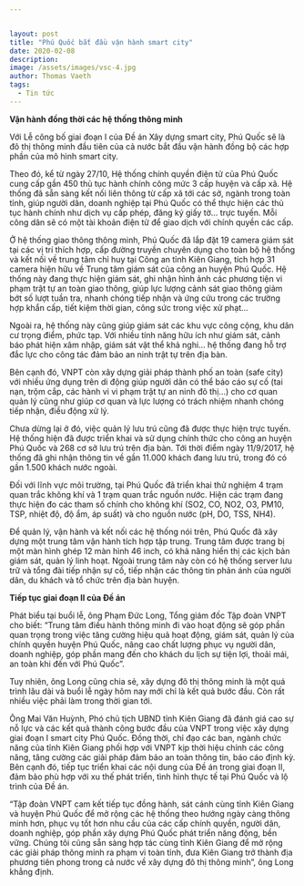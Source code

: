 ```yaml
---


layout: post
title: "Phú Quốc bắt đầu vận hành smart city"
date: 2020-02-08
description: 
image: /assets/images/vsc-4.jpg
author: Thomas Vaeth
tags:
  - Tin tức
---
```


**Vận hành đồng thời các hệ thống thông minh**

Với Lễ công bố giai đoạn I của Đề án Xây dựng smart city, Phú Quốc sẽ là đô thị thông minh đầu tiên của cả nước bắt đầu vận hành đồng bộ các hợp phần của mô hình smart city.

Theo đó, kể từ ngày 27/10, Hệ thống chính quyền điện tử của Phú Quốc cung cấp gần 450 thủ tục hành chính công mức 3 cấp huyện và cấp xã. Hệ thống đã sẵn sàng kết nối liên thông từ cấp xã tới các sở, ngành trong toàn tỉnh, giúp người dân, doanh nghiệp tại Phú Quốc có thể thực hiện các thủ tục hành chính như dịch vụ cấp phép, đăng ký giấy tờ… trực tuyến. Mỗi công dân sẽ có một tài khoản điện tử để giao dịch với chính quyền các cấp.

Ở hệ thống giao thông thông minh, Phú Quốc đã lắp đặt 19 camera giám sát tại các vị trí thích hợp, cấp đường truyền chuyên dụng cho toàn bộ hệ thống và kết nối về trung tâm chỉ huy tại Công an tỉnh Kiên Giang, tích hợp 31 camera hiện hữu về Trung tâm giám sát của công an huyện Phú Quốc. Hệ thống này đang thực hiện giám sát, ghi nhận hình ảnh các phương tiện vi phạm trật tự an toàn giao thông, giúp lực lượng cảnh sát giao thông giảm bớt số lượt tuần tra, nhanh chóng tiếp nhận và ứng cứu trong các trường hợp khẩn cấp, tiết kiệm thời gian, công sức trong việc xử phạt…

Ngoài ra, hệ thống này cũng giúp giám sát các khu vực công cộng, khu dân cư trọng điểm, phức tạp. Với nhiều tính năng hữu ích như giám sát, cảnh báo phát hiện xâm nhập, giám sát vật thể khả nghi… hệ thống đang hỗ trợ đắc lực cho công tác đảm bảo an ninh trật tự trên địa bàn.

Bên cạnh đó, VNPT còn xây dựng giải pháp thành phố an toàn (safe city) với nhiều ứng dụng trên di động giúp người dân có thể báo cáo sự cố (tai nạn, trộm cắp, các hành vi vi phạm trật tự an ninh đô thị…) cho cơ quan quản lý cũng như giúp cơ quan và lực lượng có trách nhiệm nhanh chóng tiếp nhận, điều động xử lý.

Chưa dừng lại ở đó, việc quản lý lưu trú cũng đã được thực hiện trực tuyến. Hệ thống hiện đã được triển khai và sử dụng chính thức cho công an huyện Phú Quốc và 268 cơ sở lưu trú trên địa bàn. Tới thời điểm ngày 11/9/2017, hệ thống đã ghi nhận thông tin về gần 11.000 khách đang lưu trú, trong đó có gần 1.500 khách nước ngoài.

Đối với lĩnh vực môi trường, tại Phú Quốc đã triển khai thử nghiệm 4 trạm quan trắc không khí và 1 trạm quan trắc nguồn nước. Hiện các trạm đang thực hiện đo các tham số chính cho không khí (SO2, CO, NO2, O3, PM10, TSP, nhiệt độ, độ ẩm, áp suất) và cho nguồn nước (pH, DO, TSS, NH4).

Để quản lý, vận hành và kết nối các hệ thống nói trên, Phú Quốc đã xây dựng một trung tâm vận hành tích hợp tập trung. Trung tâm được trang bị một màn hình ghép 12 màn hình 46 inch, có khả năng hiển thị các kịch bản giám sát, quản lý linh hoạt. Ngoài trung tâm này còn có hệ thống server lưu trữ và tổng đài tiếp nhận sự cố, tiếp nhận các thông tin phản ánh của người dân, du khách và tổ chức trên địa bàn huyện.

**Tiếp tục giai đoạn II của Đề án**

Phát biểu tại buổi lễ, ông Phạm Đức Long, Tổng giám đốc Tập đoàn VNPT cho biết: “Trung tâm điều hành thông minh đi vào hoạt động sẽ góp phần quan trọng trong việc tăng cường hiệu quả hoạt động, giám sát, quản lý của chính quyền huyện Phú Quốc, nâng cao chất lượng phục vụ người dân, doanh nghiệp, góp phần mang đến cho khách du lịch sự tiện lợi, thoải mái, an toàn khi đến với Phú Quốc”.

Tuy nhiên, ông Long cũng chia sẻ, xây dựng đô thị thông minh là một quá trình lâu dài và buổi lễ ngày hôm nay mới chỉ là kết quả bước đầu. Còn rất nhiều việc phải làm trong thời gian tới.

Ông Mai Văn Huỳnh, Phó chủ tịch UBND tỉnh Kiên Giang đã đánh giá cao sự nỗ lực và các kết quả thành công bước đầu của VNPT trong việc xây dựng giai đoạn I smart city Phú Quốc. Đồng thời, chỉ đạo các ban, ngành chức năng của tỉnh Kiên Giang phối hợp với VNPT kịp thời hiệu chỉnh các công năng, tăng cường các giải pháp đảm bảo an toàn thông tin, báo cáo định kỳ. Bên cạnh đó, tiếp tục triển khai các nội dung của Đề án trong giai đoạn II, đảm bảo phù hợp với xu thế phát triển, tình hình thực tế tại Phú Quốc và lộ trình của Đề án.

“Tập đoàn VNPT cam kết tiếp tục đồng hành, sát cánh cùng tỉnh Kiên Giang và huyện Phú Quốc để mở rộng các hệ thống theo hướng ngày càng thông minh hơn, phục vụ tốt hơn nhu cầu của các cấp chính quyền, người dân, doanh nghiệp, góp phần xây dựng Phú Quốc phát triển năng động, bền vững. Chúng tôi cũng sẵn sàng hợp tác cùng tỉnh Kiên Giang để mở rộng các giải pháp thông minh ra phạm vi toàn tỉnh, đưa Kiên Giang trở thành địa phương tiên phong trong cả nước về xây dựng đô thị thông minh”, ông Long khẳng định.
